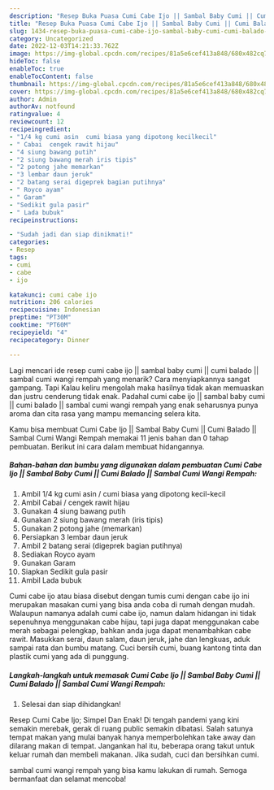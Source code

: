 ```yaml
---
description: "Resep Buka Puasa Cumi Cabe Ijo || Sambal Baby Cumi || Cumi Balado || Sambal Cumi Wangi RempahAnti Ribet"
title: "Resep Buka Puasa Cumi Cabe Ijo || Sambal Baby Cumi || Cumi Balado || Sambal Cumi Wangi RempahAnti Ribet"
slug: 1434-resep-buka-puasa-cumi-cabe-ijo-sambal-baby-cumi-cumi-balado-sambal-cumi-wangi-rempahanti-ribet
category: Uncategorized
date: 2022-12-03T14:21:33.762Z
image: https://img-global.cpcdn.com/recipes/81a5e6cef413a848/680x482cq70/cumi-cabe-ijo-sambal-baby-cumi-cumi-balado-sambal-cumi-wangi-rempah-foto-resep-utama.jpg
hideToc: false
enableToc: true
enableTocContent: false
thumbnail: https://img-global.cpcdn.com/recipes/81a5e6cef413a848/680x482cq70/cumi-cabe-ijo-sambal-baby-cumi-cumi-balado-sambal-cumi-wangi-rempah-foto-resep-utama.jpg
cover: https://img-global.cpcdn.com/recipes/81a5e6cef413a848/680x482cq70/cumi-cabe-ijo-sambal-baby-cumi-cumi-balado-sambal-cumi-wangi-rempah-foto-resep-utama.jpg
author: Admin
authorAv: notfound
ratingvalue: 4
reviewcount: 12
recipeingredient:
- "1/4 kg cumi asin  cumi biasa yang dipotong kecilkecil"
- " Cabai  cengek rawit hijau"
- "4 siung bawang putih"
- "2 siung bawang merah iris tipis"
- "2 potong jahe memarkan"
- "3 lembar daun jeruk"
- "2 batang serai digeprek bagian putihnya"
- " Royco ayam"
- " Garam"
- "Sedikit gula pasir"
- " Lada bubuk"
recipeinstructions:

- "Sudah jadi dan siap dinikmati!"
categories:
- Resep
tags:
- cumi
- cabe
- ijo

katakunci: cumi cabe ijo 
nutrition: 206 calories
recipecuisine: Indonesian
preptime: "PT30M"
cooktime: "PT60M"
recipeyield: "4"
recipecategory: Dinner

---
```



Lagi mencari ide resep cumi cabe ijo || sambal baby cumi || cumi balado || sambal cumi wangi rempah yang menarik? Cara menyiapkannya sangat gampang. Tapi Kalau keliru mengolah maka hasilnya tidak akan memuaskan dan justru cenderung tidak enak. Padahal cumi cabe ijo || sambal baby cumi || cumi balado || sambal cumi wangi rempah yang enak seharusnya punya aroma dan cita rasa yang mampu memancing selera kita.



 Kamu bisa membuat Cumi Cabe Ijo || Sambal Baby Cumi || Cumi Balado || Sambal Cumi Wangi Rempah memakai 11 jenis bahan dan 0 tahap pembuatan. Berikut ini cara dalam membuat hidangannya.

<!--inarticleads1-->

##### Bahan-bahan dan bumbu yang digunakan dalam pembuatan Cumi Cabe Ijo || Sambal Baby Cumi || Cumi Balado || Sambal Cumi Wangi Rempah:

1. Ambil 1/4 kg cumi asin / cumi biasa yang dipotong kecil-kecil
1. Ambil  Cabai / cengek rawit hijau
1. Gunakan 4 siung bawang putih
1. Gunakan 2 siung bawang merah (iris tipis)
1. Gunakan 2 potong jahe (memarkan)
1. Persiapkan 3 lembar daun jeruk
1. Ambil 2 batang serai (digeprek bagian putihnya)
1. Sediakan  Royco ayam
1. Gunakan  Garam
1. Siapkan Sedikit gula pasir
1. Ambil  Lada bubuk


Cumi cabe ijo atau biasa disebut dengan tumis cumi dengan cabe ijo ini merupakan masakan cumi yang bisa anda coba di rumah dengan mudah. Walaupun namanya adalah cumi cabe ijo, namun dalam hidangan ini tidak sepenuhnya menggunakan cabe hijau, tapi juga dapat menggunakan cabe merah sebagai pelengkap, bahkan anda juga dapat menambahkan cabe rawit. Masukkan serai, daun salam, daun jeruk, jahe dan lengkuas, aduk sampai rata dan bumbu matang. Cuci bersih cumi, buang kantong tinta dan plastik cumi yang ada di punggung. 

<!--inarticleads2-->

##### Langkah-langkah untuk memasak Cumi Cabe Ijo || Sambal Baby Cumi || Cumi Balado || Sambal Cumi Wangi Rempah:


1. Selesai dan siap dihidangkan!

Resep Cumi Cabe Ijo; Simpel Dan Enak! Di tengah pandemi yang kini semakin merebak, gerak di ruang public semakin dibatasi. Salah satunya tempat makan yang mulai banyak hanya memperbolehkan take away dan dilarang makan di tempat. Jangankan hal itu, beberapa orang takut untuk keluar rumah dan membeli makanan. Jika sudah, cuci dan bersihkan cumi. 

 sambal cumi wangi rempah yang bisa kamu lakukan di rumah. Semoga bermanfaat dan selamat mencoba!
